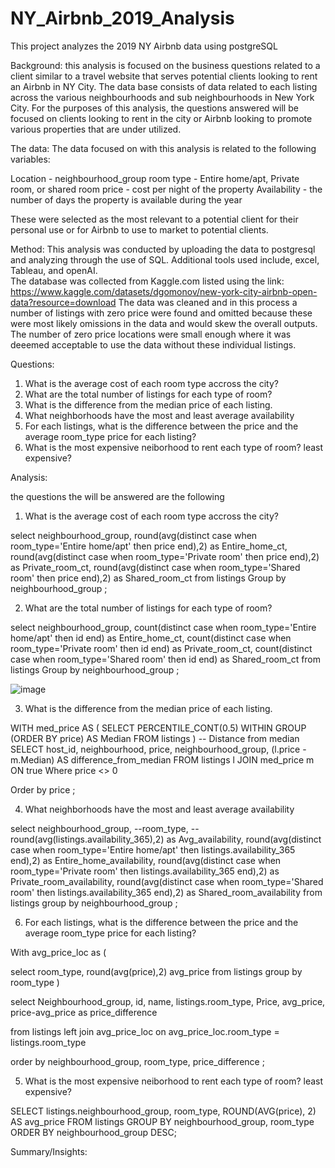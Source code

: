 # NY_Airbnb_2019_Analysis
This project analyzes the 2019 NY Airbnb data using postgreSQL

Background:
this analysis is focused on the business questions related to a client similar to a travel website that serves potential clients looking to rent an Airbnb in NY City.  The data base consists of data related to each listing across the various neighbourhoods and sub neighbourhoods in New York City.  For the purposes of this analysis, the questions answered will be focused on clients looking to rent in the city or Airbnb looking to promote various properties that are under utilized.  


The data:
The data focused on with this analysis is related to the following variables:

Location - neighbourhood_group 
room type - Entire home/apt, Private room, or shared room
price - cost per night of the property
Availability - the number of days the property is available during the year

These were selected as the most relevant to a potential client for their personal use or for Airbnb to use to market to potential clients.


Method:
This analysis was conducted by uploading the data to postgresql and analyzing through the use of SQL.  Additional tools used include, excel, Tableau, and openAI.  
The database was collected from Kaggle.com listed using the link: https://www.kaggle.com/datasets/dgomonov/new-york-city-airbnb-open-data?resource=download 
The data was cleaned and in this process a number of listings with zero price were found and omitted because these were most likely omissions in the data and would skew the overall outputs.  
The number of zero price locations were small enough where it was deeemed acceptable to use the data without these individual listings.



Questions:
1. What is the average cost of each room type accross the city?
2. What are the total number of listings for each type of room?
3. What is the difference from the median price of each listing.
4. What neighborhoods have the most and least average availability
5. For each listings, what is the difference between the price and the average room_type price for each listing?
6. What is the most expensive neiborhood to rent each type of room? least expensive?


Analysis:

the questions the will be answered are the following

1. What is the average cost of each room type accross the city?

select
	neighbourhood_group,
	round(avg(distinct case when room_type='Entire home/apt' then price end),2) as Entire_home_ct,
	round(avg(distinct case when room_type='Private room' then price end),2) as Private_room_ct,
	round(avg(distinct case when room_type='Shared room' then price end),2) as Shared_room_ct
from 
	listings
Group by 
	neighbourhood_group
;


2. What are the total number of listings for each type of room?

select
	neighbourhood_group,
 	count(distinct case when room_type='Entire home/apt' then id end) as Entire_home_ct,
	count(distinct case when room_type='Private room' then id end) as Private_room_ct,
	count(distinct case when room_type='Shared room' then id end) as Shared_room_ct
from 
	listings
Group by 
	neighbourhood_group
;

![image](https://github.com/user-attachments/assets/86cb8d17-0462-423f-a722-c7238e7f9a0b)



3.  What is the difference from the median price of each listing.


WITH med_price AS (
    SELECT 
        PERCENTILE_CONT(0.5) WITHIN GROUP (ORDER BY price) AS Median
    FROM 
        listings
)
-- Distance from median
SELECT 
	host_id, 
	neighbourhood,
	price,
	neighbourhood_group,
    (l.price - m.Median) AS difference_from_median
FROM 
    listings l
JOIN 
    med_price m ON true
Where
	price <> 0
	
Order by 
	price 
	;



4.  What neighborhoods have the most and least average availability

select 
	neighbourhood_group,
	--room_type,
	--round(avg(listings.availability_365),2) as Avg_availability,
	round(avg(distinct case when room_type='Entire home/apt' then listings.availability_365 end),2) as Entire_home_availability,
	round(avg(distinct case when room_type='Private room' then listings.availability_365 end),2) as Private_room_availability,
	round(avg(distinct case when room_type='Shared room' then listings.availability_365 end),2) as Shared_room_availability
from 
	listings
group by
	neighbourhood_group
;




6.  For each listings, what is the difference between the price and the average room_type price for each listing?


With avg_price_loc as (

select
	room_type,
	round(avg(price),2) avg_price
from 
	listings
group by
	room_type 
)

select 
	Neighbourhood_group,
	id,
	name,
	listings.room_type,
	Price,
	avg_price,
	price-avg_price as price_difference
	
from 
	listings
left join 
avg_price_loc on avg_price_loc.room_type = listings.room_type

order by 
	neighbourhood_group,
	room_type,
	price_difference
;
	


5.  What is the most expensive neiborhood to rent each type of room? least expensive?

SELECT 
	listings.neighbourhood_group,
	room_type,
	ROUND(AVG(price), 2) AS avg_price
FROM 
	listings
GROUP BY 
	neighbourhood_group,
	room_type
ORDER BY 
    neighbourhood_group DESC;


Summary/Insights:







